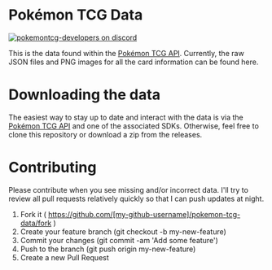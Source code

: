 # Pokémon TCG Data

[![pokemontcg-developers on discord](https://img.shields.io/badge/discord-pokemontcg--developers-738bd7.svg)](https://discord.gg/dpsTCvg)

This is the data found within the [Pokémon TCG API](https://pokemontcg.io/). Currently, the raw JSON files and PNG images for all the card information can be found here.

# Downloading the data

The easiest way to stay up to date and interact with the data is via the [Pokémon TCG API](http://pokemontcg.io/) and one of the associated SDKs. Otherwise, feel free to clone this repository or download a zip from the releases.

# Contributing

Please contribute when you see missing and/or incorrect data. I'll try to review all pull requests relatively quickly so that I can push updates at night.

1. Fork it ( https://github.com/[my-github-username]/pokemon-tcg-data/fork )
2. Create your feature branch (git checkout -b my-new-feature)
3. Commit your changes (git commit -am 'Add some feature')
4. Push to the branch (git push origin my-new-feature)
5. Create a new Pull Request
